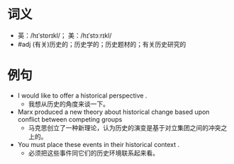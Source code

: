# 词义
- 英：/hɪˈstɒrɪkl/； 美：/hɪˈstɔːrɪkl/
- #adj (有关)历史的；历史学的；历史题材的；有关历史研究的
# 例句
- I would like to offer a historical perspective .
	- 我想从历史的角度来谈一下。
- Marx produced a new theory about historical change based upon conflict between competing groups
	- 马克思创立了一种新理论，认为历史的演变是基于对立集团之间的冲突之上的。
- You must place these events in their historical context .
	- 必须把这些事件同它们的历史环境联系起来看。

